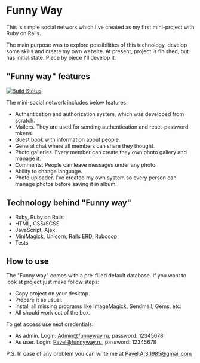 # Funny Way
This is simple social network which I've created as my first mini-project with
Ruby on Rails.

The main purpose was to explore possibilities of this technology, develop some
skills and create my own website. At present, project is finished, but has
initial state. Piece by piece I'll develop it.

## "Funny way" features
[![Build Status](https://travis-ci.org/Pavel-A-S/Funnyway_Social_Network.svg?branch=master)](https://travis-ci.org/Pavel-A-S/Funnyway_Social_Network)

The mini-social network includes below features:

- Authentication and authorization system, which was developed from scratch.
- Mailers. They are used for sending authentication and reset-password tokens.
- Guest book with information about people.
- General chat where all members can share they thought.
- Photo galleries. Every member can create they own photo gallery and manage it.
- Comments. People can leave messages under any photo.
- Ability to change language.
- Photo uploader. I've created my own system so every person can manage photos
  before saving it in album.

## Technology behind "Funny way"
- Ruby, Ruby on Rails
- HTML, CSS/SCSS
- JavaScript, Ajax
- MiniMagick, Unicorn, Rails ERD, Rubocop
- Tests

## How to use
The "Funny way" comes with a pre-filled default database. If you want to look
at project just make follow steps:

- Copy project on your desktop.
- Prepare it as usual.
- Install all missing programs like ImageMagick, Sendmail, Gems, etc.
- All should work out of the box.

To get access use next credentials:

- As admin. Login: Admin@funnyway.ru, password: 12345678
- As user. Login: Pavel@funnyway.ru, password: 12345678

P.S. In case of any problem you can write me at Pavel.A.S.1985@gmail.com
